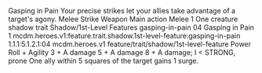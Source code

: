 <ability>
  <name>Gasping in Pain</name>
  <flavor>Your precise strikes let your allies take advantage of a target&apos;s agony.</flavor>
  <keywords>
    <keyword>Melee</keyword>
    <keyword>Strike</keyword>
    <keyword>Weapon</keyword>
  </keywords>
  <type>Main action</type>
  <distance>Melee 1</distance>
  <target>One creature</target>
  <metadata>
    <class>shadow</class>
    <feature_type>trait</feature_type>
    <file_dpath>Shadow/1st-Level Features</file_dpath>
    <item_id>gasping-in-pain</item_id>
    <item_index>04</item_index>
    <item_name>Gasping in Pain</item_name>
    <level>1</level>
    <scc>mcdm.heroes.v1:feature.trait.shadow.1st-level-feature:gasping-in-pain</scc>
    <scdc>1.1.1:5.1.2.1:04</scdc>
    <source>mcdm.heroes.v1</source>
    <type>feature/trait/shadow/1st-level-feature</type>
  </metadata>
  <effects>
    <effect type="roll">
      <roll>Power Roll + Agility</roll>
      <t1>3 + A damage</t1>
      <t2>5 + A damage</t2>
      <t3>8 + A damage; I &lt; STRONG, prone</t3>
    </effect>
    <effect type="mundane">One ally within 5 squares of the target gains 1 surge.</effect>
  </effects>
</ability>
